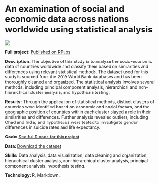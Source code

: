 
# An examination of social and economic data across nations worldwide using statistical analysis

![](https://github.com/gretapoc/duomenu-statistine-analize/blob/main/pics/Untitled-1.png)

**Full project:** [Published on RPubs](https://rpubs.com/Gretapoc/Socio-Economic-Analysis-of-Countries)

**Description:** The objective of this study is to analyze the socio-economic data of countries worldwide and classify them based on similarities and differences using relevant statistical methods. The dataset used for this study is sourced from the 2019 World Bank databases and has been thoroughly cleaned and organized. The statistical analysis involves several methods, including principal component analysis, hierarchical and non-hierarchical cluster analysis, and hypothesis testing.

**Results:** Through the application of statistical methods, distinct clusters of countries were identified based on economic and social factors, and the geographic position of countries within each cluster played a role in their similarities and differences. Further analysis revealed outliers, including Chad and India, and hypotheses were tested to investigate gender differences in suicide rates and life expectancy.

**Code:** [See full R code for this project]([https://github.com/gretapoc/Data-analyst-portfolio/blob/main/Socio-Economic%20Analysis%20of%20Countries%20Worldwide/code.R](https://github.com/gretapoc/Socio-Economic-Analysis-of-Countries-Worldwide/blob/main/code.R))

**Data:** [Download the dataset](https://github.com/gretapoc/Data-analyst-portfolio/blob/main/Socio-Economic%20Analysis%20of%20Countries%20Worldwide/Data.xlsx)

**Skills:** Data analysis, data visualization, data cleaning and organization, hierarchical cluster analysis, non-hierarchical cluster analysis, principal component analysis, hypothesis testing.

**Technology:** R, Markdown.










